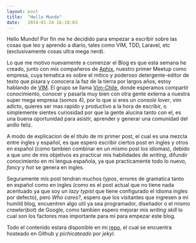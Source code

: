 ```yaml
---
layout: post
title:  "Hello Mundo"
date:   2014-01-24 16:18:03
---
```


Hello Mundo! Por fin me he decidido para empezar a escribir sobre las cosas que leo y aprendo a diario, tales como VIM, TDD, Laravel, etc (exclusivamente cosas ultra mega nerd).

Lo que me motivo nuevamente a comenzar el Blog es que esta semana he creado, junto con mis compañeros de [Aphix](http://www.aphix.cl), nuestro primer Meetup como empresa, cuya tematica es sobre el mitico y poderoso detergente-editor de texto que pisara y conocera la faz de la tierra por largos años, estoy hablando de [VIM](http://www.vim.org/). El grupo se llama [Vim-Chile](http://meetup.com/Vim-Chile), donde esperamos compartir conocimiento, conocer y pasarla muy bien con otra gente externa a nuestra super mega empresa (somos 4), por lo que si eres un *console lover*, vim adicto, quieres ser mas rapido y productivo a la hora de escribir, o simplemente sientes curiosidad por que la gente alucina tanto con el, es una buena oportunidad para asistir, aprender y generar una comunidad del anillo feliz.

A modo de explicacion de el titulo de mi primer post, el cual es una mezcla entre ingles y español, es que espero escribir ciertos post en ingles y otros en español (como tambien combinar en un mismo post los idiomas), debido a que uno de mis objetivos es practicar mis habilidades de *writing*, difundir conocimiento en mi lengua española, ya que practicamente todo lo nuevo, *fancy* y *hot* se genera en ingles.

Seguramente mis post tendran muchos *typos*, errores de gramatica tanto en español como en ingles (como es el post actual que no tiene nada acentuado ya que soy un *lazy typist* que tiene configurado el idioma ingles por defecto), pero *Who cares?*, espero que los visitantes que ingresen a mi humild blog, encuentren algo util ya sea programador, diseñador o el mismo *crawler*(*bot*) de Google, como tambien espero mejorar mis *writing skill* lo cual son los factores mas importante para mi para empezar este blog.

Todo el contenido estara disponible en mi [repo](https://github.com/rodrigore/rodrigore.github.io), el cual se encuentra hosteado en Github y *pichicateado* por *jekyl*.


